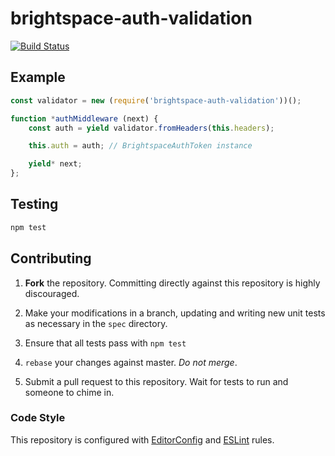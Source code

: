 # brightspace-auth-validation
[![Build Status](https://travis-ci.org/Brightspace/node-auth-validation.svg?branch=master)](https://travis-ci.org/Brightspace/node-auth-validation.svg?branch=master)

## Example

```js
const validator = new (require('brightspace-auth-validation'))();

function *authMiddleware (next) {
	const auth = yield validator.fromHeaders(this.headers);

	this.auth = auth; // BrightspaceAuthToken instance

	yield* next;
};
```

## Testing

```bash
npm test
```

## Contributing

1. **Fork** the repository. Committing directly against this repository is
   highly discouraged.

2. Make your modifications in a branch, updating and writing new unit tests
   as necessary in the `spec` directory.

3. Ensure that all tests pass with `npm test`

4. `rebase` your changes against master. *Do not merge*.

5. Submit a pull request to this repository. Wait for tests to run and someone
   to chime in.

### Code Style

This repository is configured with [EditorConfig][EditorConfig] and
[ESLint][ESLint] rules.

[EditorConfig]: http://editorconfig.org/
[ESLint]: http://eslint.org
